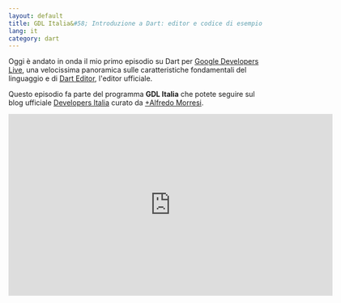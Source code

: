 ```yaml
---
layout: default
title: GDL Italia&#58; Introduzione a Dart: editor e codice di esempio
lang: it
category: dart
---
```


Oggi è andato in onda il mio primo episodio su Dart per [Google Developers Live](https://developers.google.com/live/shows/242142111/), una velocissima panoramica sulle caratteristiche fondamentali del linguaggio e di [Dart Editor](http://dartlang.org/editor), l'editor ufficiale.


Questo episodio fa parte del programma **GDL Italia** che potete seguire sul blog ufficiale [Developers Italia](http://developersitalia.blogspot.it/) curato da [+Alfredo Morresi](https://plus.google.com/108670469644954045753/posts).



<iframe width="640" height="360" src="http://www.youtube.com/embed/wcJ0zJQm7gw" frameborder="0" allowfullscreen></iframe>
